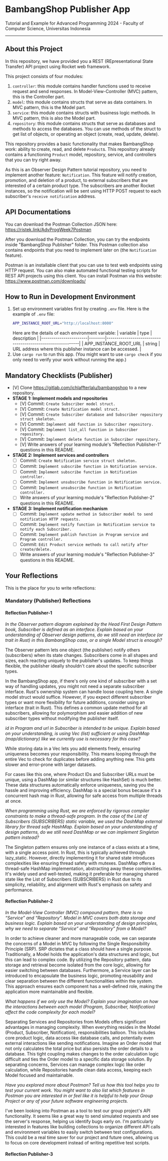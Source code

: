 # BambangShop Publisher App
Tutorial and Example for Advanced Programming 2024 - Faculty of Computer Science, Universitas Indonesia

---

## About this Project
In this repository, we have provided you a REST (REpresentational State Transfer) API project using Rocket web framework.

This project consists of four modules:
1.  `controller`: this module contains handler functions used to receive request and send responses.
    In Model-View-Controller (MVC) pattern, this is the Controller part.
2.  `model`: this module contains structs that serve as data containers.
    In MVC pattern, this is the Model part.
3.  `service`: this module contains structs with business logic methods.
    In MVC pattern, this is also the Model part.
4.  `repository`: this module contains structs that serve as databases and methods to access the databases.
    You can use methods of the struct to get list of objects, or operating an object (create, read, update, delete).

This repository provides a basic functionality that makes BambangShop work: ability to create, read, and delete `Product`s.
This repository already contains a functioning `Product` model, repository, service, and controllers that you can try right away.

As this is an Observer Design Pattern tutorial repository, you need to implement another feature: `Notification`.
This feature will notify creation, promotion, and deletion of a product, to external subscribers that are interested of a certain product type.
The subscribers are another Rocket instances, so the notification will be sent using HTTP POST request to each subscriber's `receive notification` address.

## API Documentations

You can download the Postman Collection JSON here: https://ristek.link/AdvProgWeek7Postman

After you download the Postman Collection, you can try the endpoints inside "BambangShop Publisher" folder.
This Postman collection also contains endpoints that you need to implement later on (the `Notification` feature).

Postman is an installable client that you can use to test web endpoints using HTTP request.
You can also make automated functional testing scripts for REST API projects using this client.
You can install Postman via this website: https://www.postman.com/downloads/

## How to Run in Development Environment
1.  Set up environment variables first by creating `.env` file.
    Here is the example of `.env` file:
    ```bash
    APP_INSTANCE_ROOT_URL="http://localhost:8000"
    ```
    Here are the details of each environment variable:
    | variable              | type   | description                                                |
    |-----------------------|--------|------------------------------------------------------------|
    | APP_INSTANCE_ROOT_URL | string | URL address where this publisher instance can be accessed. |
2.  Use `cargo run` to run this app.
    (You might want to use `cargo check` if you only need to verify your work without running the app.)

## Mandatory Checklists (Publisher)
-   [V] Clone https://gitlab.com/ichlaffterlalu/bambangshop to a new repository.
-   **STAGE 1: Implement models and repositories**
    -   [V] Commit: `Create Subscriber model struct.`
    -   [V] Commit: `Create Notification model struct.`
    -   [V] Commit: `Create Subscriber database and Subscriber repository struct skeleton.`
    -   [V] Commit: `Implement add function in Subscriber repository.`
    -   [V] Commit: `Implement list_all function in Subscriber repository.`
    -   [V] Commit: `Implement delete function in Subscriber repository.`
    -   [V] Write answers of your learning module's "Reflection Publisher-1" questions in this README.
-   **STAGE 2: Implement services and controllers**
    -   [ ] Commit: `Create Notification service struct skeleton.`
    -   [ ] Commit: `Implement subscribe function in Notification service.`
    -   [ ] Commit: `Implement subscribe function in Notification controller.`
    -   [ ] Commit: `Implement unsubscribe function in Notification service.`
    -   [ ] Commit: `Implement unsubscribe function in Notification controller.`
    -   [ ] Write answers of your learning module's "Reflection Publisher-2" questions in this README.
-   **STAGE 3: Implement notification mechanism**
    -   [ ] Commit: `Implement update method in Subscriber model to send notification HTTP requests.`
    -   [ ] Commit: `Implement notify function in Notification service to notify each Subscriber.`
    -   [ ] Commit: `Implement publish function in Program service and Program controller.`
    -   [ ] Commit: `Edit Product service methods to call notify after create/delete.`
    -   [ ] Write answers of your learning module's "Reflection Publisher-3" questions in this README.

## Your Reflections
This is the place for you to write reflections:

### Mandatory (Publisher) Reflections

#### Reflection Publisher-1

*In the Observer pattern diagram explained by the Head First Design Pattern book, Subscriber is defined as an interface. Explain based on your understanding of Observer design patterns, do we still need an interface (or trait in Rust) in this BambangShop case, or a single Model struct is enough?*

The Observer pattern lets one object (the publisher) notify others (subscribers) when its state changes. Subscribers come in all shapes and sizes, each reacting uniquely to the publisher's updates. To keep things flexible, the publisher ideally shouldn't care about the specific subscriber types.

In the BambangShop app, if there's only one kind of subscriber with a set way of handling updates, you might not need a separate subscriber interface. Rust's ownership system can handle loose coupling here. A single model struct would suffice. However, if you expect different subscriber types or want more flexibility for future additions, consider using an interface (trait in Rust). This defines a common update method for all subscribers, allowing for polymorphism and easier addition of new subscriber types without modifying the publisher itself.

*id in Program and url in Subscriber is intended to be unique. Explain based on your understanding, is using Vec (list) sufficient or using DashMap (map/dictionary) like we currently use is necessary for this case?*

While storing data in a Vec lets you add elements freely, ensuring uniqueness becomes your responsibility. This means looping through the entire Vec to check for duplicates before adding anything new. This gets slower and error-prone with larger datasets.

For cases like this one, where Product IDs and Subscriber URLs must be unique, using a DashMap (or similar structures like HashSet) is much better. These data structures automatically enforce uniqueness, saving you the hassle and improving efficiency. DashMap is a special bonus because it's a concurrent hash map in Rust, allowing for safe access from multiple threads at once.

*When programming using Rust, we are enforced by rigorous compiler constraints to make a thread-safe program. In the case of the List of Subscribers (SUBSCRIBERS) static variable, we used the DashMap external library for thread safe HashMap. Explain based on your understanding of design patterns, do we still need DashMap or we can implement Singleton pattern instead?*

The Singleton pattern ensures only one instance of a class exists at a time, with a single access point. In Rust, this is typically achieved through lazy_static. However, directly implementing it for shared state introduces complexities like ensuring thread safety with mutexes. DashMap offers a thread-safe HashMap implementation, abstracting away these complexities. It's widely used and well-tested, making it preferable for managing shared state like the List of Subscribers (SUBSCRIBERS) in Rust due to its simplicity, reliability, and alignment with Rust's emphasis on safety and performance.

#### Reflection Publisher-2
*In the Model-View Controller (MVC) compound pattern, there is no “Service” and “Repository”. Model in MVC covers both data storage and business logic. Explain based on your understanding of design principles, why we need to separate “Service” and “Repository” from a Model?*

In order to achieve cleaner and more manageable code, we can separate the concerns of a Model in MVC by following the Single Responsibility Principle (SRP). SRP dictates that a class should have a single purpose. Traditionally, a Model holds the application's data structures and logic, but this can lead to complex code. By utilizing the Repository pattern, data storage and retrieval become isolated from the core logic, allowing for easier switching between databases. Furthermore, a Service layer can be introduced to encapsulate the business logic, promoting reusability and clear separation between the different functionalities within the system. This approach ensures each component has a well-defined role, making the application more maintainable and flexible.

*What happens if we only use the Model? Explain your imagination on how the interactions between each model (Program, Subscriber, Notification) affect the code complexity for each model?*

Separating Services and Repositories from Models offers significant advantages in managing complexity. When everything resides in the Model (Product, Subscriber, Notification), responsibilities balloon.  This includes core product logic, data access like database calls, and potentially even external interactions like sending notifications.  Imagine an Order model that not only calculates the total price but also persists the order details to a database.  This tight coupling makes changes to the order calculation logic difficult and ties the Order model to a specific data storage solution.  By separating concerns, Services can manage complex logic like order calculation, while Repositories handle clean data access, keeping each Model focused and maintainable.

*Have you explored more about Postman? Tell us how this tool helps you to test your current work. You might want to also list which features in Postman you are interested in or feel like it is helpful to help your Group Project or any of your future software engineering projects.*

I've been looking into Postman as a tool to test our group project's API functionality. It seems like a great way to send simulated requests and see the server's response, helping us identify bugs early on. I'm particularly interested in features like building collections to organize different API calls and environment variables to easily switch between test configurations. This could be a real time saver for our project and future ones, allowing us to focus on core development instead of writing repetitive test scripts.

#### Reflection Publisher-3
